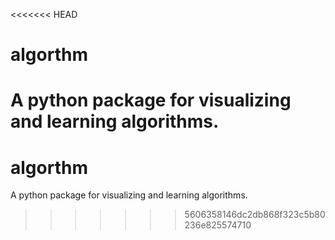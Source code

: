 <<<<<<< HEAD
# algorthm
A python package for visualizing and learning algorithms.  
=======
# algorthm
A python package for visualizing and learning algorithms.  
>>>>>>> 5606358146dc2db868f323c5b80236e825574710
